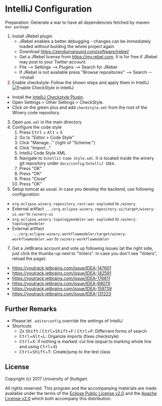 # IntelliJ Configuration

Preparation: Generate a war to have all dependencies fetched by maven: `mvn package`

1. Install JRebel plugin
    - JRebel enables a better debugging - changes can be immediately loaded without building the whole project again
    - Download https://zeroturnaround.com/software/jrebel/
    - Get a JRebel license from <https://my.rebel.com>.
      It is for free if JRebel may post to your Twitter account.
    - File --> Settings --> Plugins --> Search for JRebel
    - If JRebel is not available press "Browse repositories" --> Search -->Install
2. Enable checkstyle: Follow the shown steps and apply them in IntelliJ
  ![Enable CheckStyle in IntelliJ](activate-checkstyle.gif)
  - Install the [IntelliJ Checkstyle Plugin](https://plugins.jetbrains.com/plugin/1065-checkstyle-idea).
  - Open Settings > Other Settings > CheckStyle.
  - Click on the green plus and add `checkstyle.xml` from the root of the Winery code repository.
3. Open `pom.xml` in the main directory
4. Configure the code style
    1. Press <kbd>Ctrl</kbd> + <kbd>Alt</kbd> + <kbd>S</kbd>
    2. Go to "Editor > Code Style"
    3. Click "Manage..." (right of "Scheme:")
    4. Click "Import..."
    4. IntelliJ Code Style XML
    5. Navigate to  `IntelliJ Code Style.xml`. It is located inside the winery git repository under `docs/config/IntelliJ IDEA`.
    6. Press "OK"
    7. Press "OK"
    8. Press "Close"
    9. Press "OK"
6. Setup tomcat as usual. In case you develop the backend, use following configuration:
  - `org.eclipse.winery.repository.rest:war exploded` to `/winery`
  - External artifact `.../org.eclipse.winery.repository.ui/target/winery-ui.war` to `/winery-ui`
  - `org.eclipse.winery.topologymodeler:war exploded` to `/winery-topologymodeler`
  - External artifact `.../org.eclipse.winery.workflowmodeler/target/winery-workflowmodeler.war` to `/winery-workflowmodeler`
7. Get a JetBrains account and vote up following issues (at the right side, just click the thumbs-up next to "Voters". In case you don't see "Voters", reload the page):
  - <https://youtrack.jetbrains.com/issue/IDEA-147601>
  - <https://youtrack.jetbrains.com/issue/IDEA-142591>
  - <https://youtrack.jetbrains.com/issue/IDEA-176611>
  - <https://youtrack.jetbrains.com/issue/IDEA-68079>
  - <https://youtrack.jetbrains.com/issue/IDEA-159739>
  - <https://youtrack.jetbrains.com/issue/IDEA-131223>


## Further Remarks

* Please let `.editorconfig` override the settings of IntelliJ
* Shortcuts
  - 2x <kbd>Shift</kbd> / <kbd>Ctrl</kbd>+<kbd>Shift</kbd>+<kbd>F</kbd> / <kbd>Ctrl</kbd>+<kbd>F</kbd>: Differrent forms of search
  - <kbd>Ctrl</kbd>+<kbd>Alt</kbd>+<kbd>L</kbd>: Organize imports (fixes checkstyle)
  - <kbd>Ctrl</kbd>+<kbd>X</kbd>: if nothing is marked: cut line (equal to marking whole line and using <kbd>Ctrl</kbd>+<kbd>X</kbd>)
  - <kbd>Ctrl</kbd>+<kbd>Shift</kbd>+<kbd>T</kbd>: Create/jump to the test class

## License

Copyright (c) 2017 University of Stuttgart.

All rights reserved. This program and the accompanying materials
are made available under the terms of the [Eclipse Public License v2.0]
and the [Apache License v2.0] which both accompany this distribution.

  [Apache License v2.0]: http://www.apache.org/licenses/LICENSE-2.0.html
  [Eclipse Public License v2.0]: http://www.eclipse.org/legal/epl-v20.html
